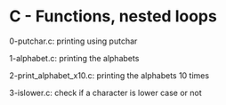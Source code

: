 # C - Functions, nested loops

0-putchar.c: printing using putchar

1-alphabet.c: printing the alphabets

2-print_alphabet_x10.c: printing the alphabets 10 times

3-islower.c: check if a character is lower case or not
